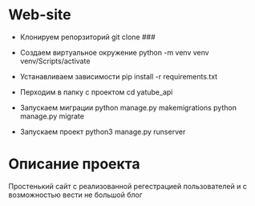 # Web-site

- Клонируем репорзиторий
git clone ###

- Создаем виртуальное окружение
python -m venv venv 
venv/Scripts/activate

- Устанавливаем зависимости
pip install -r requirements.txt

- Перходим в папку с проектом
cd yatube_api

- Запускаем миграции
python manage.py makemigrations
python manage.py migrate

- Запускаем проект
python3 manage.py runserver

# Описание проекта
Простенький сайт с реализованной регестрацией пользователей и с возможностью вести не большой блог 
